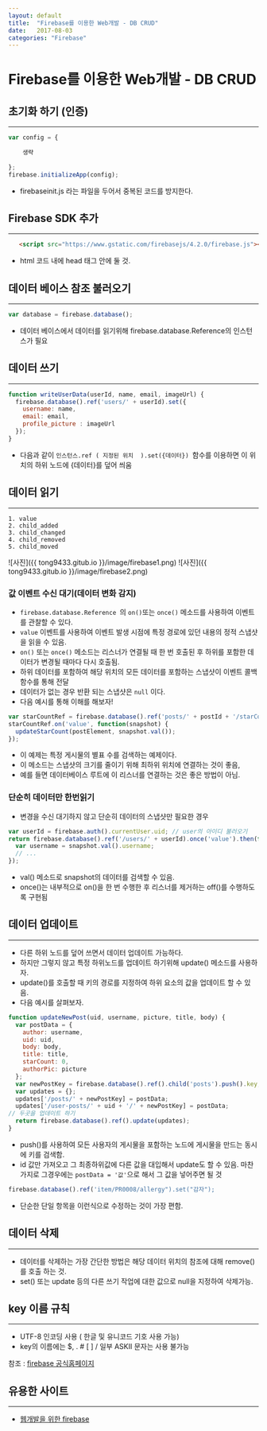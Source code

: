 ```yaml
---
layout: default
title:  "Firebase를 이용한 Web개발 - DB CRUD"
date:   2017-08-03 
categories: "Firebase"
---
```


# Firebase를 이용한 Web개발 - DB CRUD
## 초기화 하기 (인증)

---

```javascript
var config = {
    
    생략
    
};
firebase.initializeApp(config);
``` 
* firebaseinit.js 라는 파일을 두어서 중복된 코드를 방지한다.

## Firebase SDK 추가

---

```html
   <script src="https://www.gstatic.com/firebasejs/4.2.0/firebase.js"></script>
```
* html 코드 내에 head 태그 안에 둘 것.

## 데이터 베이스 참조 불러오기

---

```javascript
var database = firebase.database();
```
* 데이터 베이스에서 데이터를 읽기위해  firebase.database.Reference의 인스턴스가 필요


## 데이터 쓰기

---

```javascript
function writeUserData(userId, name, email, imageUrl) {
  firebase.database().ref('users/' + userId).set({
    username: name,
    email: email,
    profile_picture : imageUrl
  });
}
```
* 다음과 같이 `인스턴스.ref ( 지정된 위치  ).set({데이터}) `함수를 이용하면 이 위치의 하위 노드에 {데이터}를 덮어 씌움

## 데이터 읽기 

---

```
1. value
2. child_added
3. child_changed
4. child_removed
5. child_moved
```

![사진]({{ tong9433.gitub.io }}/image/firebase1.png)
![사진]({{ tong9433.gitub.io }}/image/firebase2.png)


### 값 이벤트 수신 대기(데이터 변화 감지)
* `firebase.database.Reference `의 `on()`또는 `once()` 메소드를 사용하여 이벤트를 관찰할 수 있다.
* `value` 이벤트를 사용하여 이벤트 발생 시점에 특정 경로에 있던 내용의 정적 스냅샷을 읽을 수 있음.
* `on()` 또는 `once()` 메소드는 리스너가 연결될 때 한 번 호출된 후 하위를 포함한 데이터가 변경될 때마다 다시 호출됨. 
* 하위 데이터를 포함하여 해당 위치의 모든 데이터를 포함하는 스냅샷이 이벤트 콜백함수를 통해 전달
* 데이터가 없는 경우 반환 되는 스냅샷은 `null` 이다.
* 다음 예시를 통해 이해를 해보자!

```javascript
var starCountRef = firebase.database().ref('posts/' + postId + '/starCount');
starCountRef.on('value', function(snapshot) {
  updateStarCount(postElement, snapshot.val());
});
```


* 이 예제는 특정 게시물의 별표 수를 검색하는 예제이다.
* 이 메소드는 스냅샷의 크기를 줄이기 위해 최하위 위치에 연결하는 것이 좋음,
* 예를 들면 데이터베이스 루트에 이 리스너를 연결하는 것은 좋은 방법이 아님.


### 단순히 데이터만 한번읽기
* 변경을 수신 대기하지 않고 단순히 데이터의 스냅샷만 필요한 경우

```javascript
var userId = firebase.auth().currentUser.uid; // user의 아이디 불러오기
return firebase.database().ref('/users/' + userId).once('value').then(function(snapshot) {
  var username = snapshot.val().username;
  // ...
});
```

* val() 메소드로 snapshot의 데이터를 검색할 수 있음.
* once()는 내부적으로 on()을 한 번 수행한 후 리스너를 제거하는 off()를 수행하도록 구현됨



## 데이터 업데이트
---
* 다른 하위 노드를 덮어 쓰면서 데이터 업데이트 가능하다. 
* 하지만 그렇지 않고 특정 하위노드를 업데이트 하기위해 update() 메소드를 사용하자.
* update()를 호출할 때 키의 경로를 지정하여 하위 요소의 값을 업데이트 할 수 있음.
* 다음 예시를 살펴보자.

```javascript
function updateNewPost(uid, username, picture, title, body) {
  var postData = {
    author: username,
    uid: uid,
    body: body,
    title: title,
    starCount: 0,
    authorPic: picture
  };
  var newPostKey = firebase.database().ref().child('posts').push().key;
  var updates = {};
  updates['/posts/' + newPostKey] = postData;
  updates['/user-posts/' + uid + '/' + newPostKey] = postData;
// 두곳을 업데이트 하기
  return firebase.database().ref().update(updates);
}
```

* push()를 사용하여 모든 사용자의 게시물을 포함하는 노드에 게시물을 만드는 동시에 키를 검색함.
* id 값만 가져오고 그 최종하위값에 다른 값을 대입해서 update도 할 수 있음. 마찬가지로 그경우에는 `postData = '값'`으로 해서 그 값을 넣어주면 될 것

```javascript
firebase.database().ref('item/PR0008/allergy").set("감자");
```

* 단순한 단일 항목을 이런식으로 수정하는 것이 가장 편함.

## 데이터 삭제

---

* 데이터를 삭제하는 가장 간단한 방법은 해당 데이터 위치의 참조에 대해 remove()를 호출 하는 것.
* set() 또는 update 등의 다른 쓰기 작업에 대한 값으로 null을 지정하여 삭제가능.

## key 이름 규칙

---

* UTF-8 인코딩 사용 ( 한글 및 유니코드 기호 사용 가능)
* key의 이름에는 $, . # [ ] / 일부 ASKII 문자는 사용 불가능


참조 : [firebase 공식홈페이지](https://firebase.google.com/docs/database/web/read-and-write?hl=ko)


## 유용한 사이트

---

* [웹개발을 위한 firebase]( https://www.slideshare.net/sungbeenjang/firebase-for-web-3-realtime-database?next_slideshow=1)


